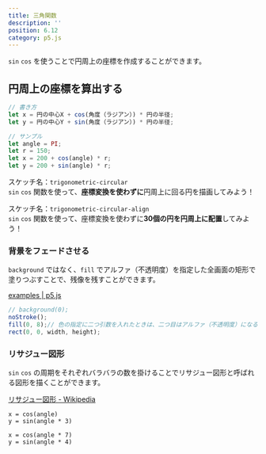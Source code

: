 ```yaml
---
title: 三角関数
description: ''
position: 6.12
category: p5.js
---
```


`sin` `cos` を使うことで円周上の座標を作成することができます。

## 円周上の座標を算出する

```javascript
// 書き方
let x = 円の中心X + cos(角度（ラジアン）) * 円の半径;
let y = 円の中心Y + sin(角度（ラジアン）) * 円の半径;

// サンプル
let angle = PI;
let r = 150;
let x = 200 + cos(angle) * r;
let y = 200 + sin(angle) * r;
```

<alert type="success">

スケッチ名：`trigonometric-circular`  
`sin` `cos` 関数を使って、<strong>座標変換を使わずに</strong>円周上に回る円を描画してみよう！  

</alert>

<live-demo src="/resource/livedemo/p5js/trigonometric/circular/"></live-demo>

<alert type="success">

スケッチ名：`trigonometric-circular-align`  
`sin` `cos` 関数を使って、座標変換を使わずに<strong>30個の円を円周上に配置</strong>してみよう！

</alert>

<live-demo src="/resource/livedemo/p5js/trigonometric/circular-align/"></live-demo>

### 背景をフェードさせる

`background` ではなく、`fill` でアルファ（不透明度）を指定した全画面の矩形で塗りつぶすことで、残像を残すことができます。

[examples | p5.js](https://p5js.org/examples/structure-create-graphics.html)

```javascript
// background(0);
noStroke();
fill(0, 8);// 色の指定に二つ引数を入れたときは、二つ目はアルファ（不透明度）になる
rect(0, 0, width, height);
```

<live-demo src="/resource/livedemo/p5js/trigonometric/circular-fade/"></live-demo>


### リサジュー図形

`sin` `cos` の周期をそれぞれバラバラの数を掛けることでリサジュー図形と呼ばれる図形を描くことができます。

[リサジュー図形 - Wikipedia](https://ja.wikipedia.org/wiki/%E3%83%AA%E3%82%B5%E3%82%B8%E3%83%A5%E3%83%BC%E5%9B%B3%E5%BD%A2)

`x = cos(angle)`  
`y = sin(angle * 3)`
<live-demo src="/resource/livedemo/p5js/trigonometric/lissajous-1/"></live-demo>

`x = cos(angle * 7)`  
`y = sin(angle * 4)`
<live-demo src="/resource/livedemo/p5js/trigonometric/lissajous-2/"></live-demo>
